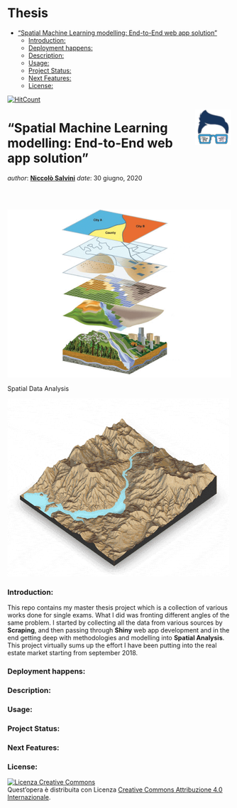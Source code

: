 Thesis
================

  - [“Spatial Machine Learning modelling: End-to-End web app
    solution”](#spatial-machine-learning-modelling-end-to-end-web-app-solution)
      - [Introduction:](#introduction)
      - [Deployment happens:](#deployment-happens)
      - [Description:](#description)
      - [Usage:](#usage)
      - [Project Status:](#project-status)
      - [Next Features:](#next-features)
      - [License:](#license)

<!-- README.md is generated from README.Rmd. Please edit that file - rmarkdown::render('README.Rmd', output_format = 'github_document', output_file = 'README.md') -->

[![HitCount](http://hits.dwyl.com/NiccoloSalvini/NiccoloSalvini%20/%20Thesis.svg)](http://hits.dwyl.com/NiccoloSalvini/NiccoloSalvini%20/%20Thesis)

<img src="images/logo.png" align="right" height="80" />

# “Spatial Machine Learning modelling: End-to-End web app solution”

*author*: **[Niccolò Salvini](https://niccolosalvini.netlify.app/)**
*date*: 30 giugno, 2020

<br> <br>

<p align="center">

<div class="figure">

<img src="images/spatial.png" alt="Spatial Data Analysis" width="588" />

<p class="caption">

Spatial Data Analysis

</p>

</div>

</p>

<p align="center">

![Spatial Data Analysis Rayshader](images/spatial_visualization.gif)

</p>

### Introduction:

This repo contains my master thesis project which is a collection of
various works done for single exams. What I did was fronting different
angles of the same problem. I started by collecting all the data from
various sources by **Scraping**, and then passing through **Shiny** web
app development and in the end getting deep with methodologies and
modelling into **Spatial Analysis**. This project virtually sums up the
effort I have been putting into the real estate market starting from
september
2018.

### Deployment happens:

### Description:

### Usage:

### Project Status:

### Next Features:

### License:

<a rel="license" href="http://creativecommons.org/licenses/by/4.0/"><img alt="Licenza Creative Commons" style="border-width:0" src="https://i.creativecommons.org/l/by/4.0/88x31.png" /></a><br />Quest’opera
è distribuita con Licenza
<a rel="license" href="http://creativecommons.org/licenses/by/4.0/">Creative
Commons Attribuzione 4.0 Internazionale</a>.
